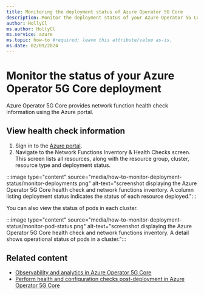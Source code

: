 ```yaml
---
title: Monitoring the deployment status of Azure Operator 5G Core
description: Monitor the deployment status of your Azure Operator 5G Core and its components
author: HollyCl
ms.author: HollyCl
ms.service: azure
ms.topic: how-to #required; leave this attribute/value as-is.
ms.date: 02/09/2024
---
```


# Monitor the  status of your Azure Operator 5G Core deployment

Azure Operator 5G Core provides network function health check information using the Azure portal. 

## View health check information

1. Sign in to the [Azure portal](https://portal.azure.com).
1. Navigate to the Network Functions Inventory & Health Checks screen. This screen lists all resources, along with the resource group, cluster, resource type and deployment status.

:::image type="content" source="media/how-to-monitor-deployment-status/monitor-deployments.png" alt-text="screenshot displaying the Azure Operator 5G Core health check and network functions inventory. A column listing deployment status indicates the status of each resource deployed.":::

You can also view the status of pods in each cluster.

:::image type="content" source="media/how-to-monitor-deployment-status/monitor-pod-status.png" alt-text="screenshot displaying the Azure Operator 5G Core health check and network functions inventory. A detail shows operational status of pods in a cluster.":::

## Related content

- [Observability and analytics in Azure Operator 5G Core](concept-observability-analytics.md)
- [Perform health and configuration checks post-deployment in Azure Operator 5G Core](how-to-perform-checks-post-deployment.md)